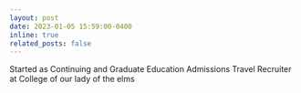 ```yaml
---
layout: post
date: 2023-01-05 15:59:00-0400
inline: true
related_posts: false
---
```


Started as Continuing and Graduate Education Admissions Travel Recruiter at College of our lady of the elms